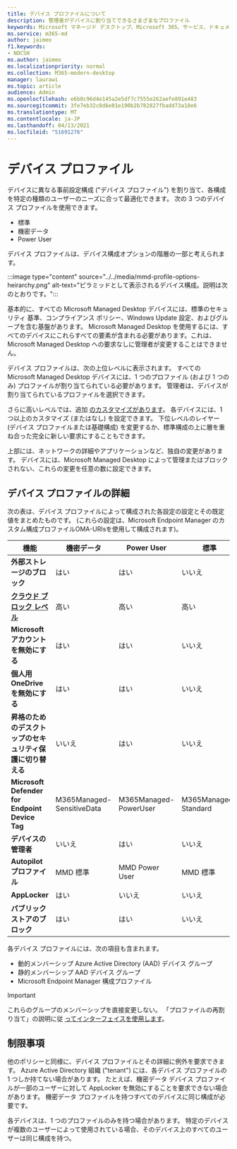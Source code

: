 ```yaml
---
title: デバイス プロファイルについて
description: 管理者がデバイスに割り当てできるさまざまなプロファイル
keywords: Microsoft マネージド デスクトップ、Microsoft 365、サービス、ドキュメント
ms.service: m365-md
author: jaimeo
f1.keywords:
- NOCSH
ms.author: jaimeo
ms.localizationpriority: normal
ms.collection: M365-modern-desktop
manager: laurawi
ms.topic: article
audience: Admin
ms.openlocfilehash: e6b0c96d4e145a2e5df7c7555e262aefe891e483
ms.sourcegitcommit: 3fe7eb32c8d6e01e190b2b782827fbadd73a18e6
ms.translationtype: MT
ms.contentlocale: ja-JP
ms.lasthandoff: 04/13/2021
ms.locfileid: "51691276"
---
```

# <a name="device-profiles"></a>デバイス プロファイル

デバイスに異なる事前設定構成 ("デバイス プロファイル") を割り当て、各構成を特定の種類のユーザーのニーズに合って最適化できます。 次の 3 つのデバイス プロファイルを使用できます。

- 標準
- 機密データ
- Power User

デバイス プロファイルは、デバイス構成オプションの階層の一部と考えられます。

:::image type="content" source="../../media/mmd-profile-options-heirarchy.png" alt-text="ピラミッドとして表示されるデバイス構成。説明は次のとおりです。":::

基本的に、すべての Microsoft Managed Desktop デバイスには、標準のセキュリティ 基準、コンプライアンス ポリシー、Windows Update 設定、およびグループを含む基盤があります。 Microsoft Managed Desktop を使用するには、すべてのデバイスにこれらすべての要素が含まれる必要があります。これは、Microsoft Managed Desktop への要求なしに管理者が変更することはできません。

デバイス プロファイルは、次の上位レベルに表示されます。 すべての Microsoft Managed Desktop デバイスには、1 つのプロファイル (および 1 つのみ) プロファイルが割り当てられている必要があります。 管理者は、デバイスが割り当てられているプロファイルを選択できます。

さらに高いレベルでは、追加 [のカスタマイズがあります](customizing.md)。 各デバイスには、1 つ以上のカスタマイズ (またはなし) を設定できます。 下位レベルのレイヤー (デバイス プロファイルまたは基礎構成) を変更するか、標準構成の上に層を重ね合った完全に新しい要求にすることもできます。

上部には、ネットワークの詳細やアプリケーションなど、独自の変更があります。 デバイスには、Microsoft Managed Desktop によって管理またはブロックされない、これらの変更を任意の数に設定できます。


## <a name="device-profile-details"></a>デバイス プロファイルの詳細

次の表は、デバイス プロファイルによって構成された各設定の設定とその既定値をまとめたものです。 (これらの設定は、Microsoft Endpoint Manager のカスタム構成プロファイルOMA-URIsを使用して構成されます)。

| 機能 | 機密データ | Power User | 標準 |
|-----------------------------------------------------------------------------------------------------------------------------------------------------------|----------------------------|------------------------|-----------------------|
| **外部ストレージのブロック**                                                                                                                               | はい                       | はい                   | いいえ                   |
| **[クラウド ブロック レベル](https://docs.microsoft.com/graph/api/resources/intune-deviceconfig-defendercloudblockleveltype)** | 高い                      | 高い                  | 高い                 |
| **Microsoft アカウントを無効にする**                                                                                                                           | はい                       | はい                   | いいえ                   |
| **個人用 OneDrive を無効にする**                                                                                                                            | はい                       | はい                   | いいえ                   |
| **昇格のためのデスクトップのセキュリティ保護に切り替える**                                                                                                               | いいえ                        | はい                   | いいえ                   |
| **Microsoft Defender for Endpoint Device Tag**                                                                                                           | M365Managed-SensitiveData | M365Managed-PowerUser | M365Managed-Standard |
| **デバイスの管理者**                                                                                                                                 | いいえ                        | はい                   | いいえ                   |
| **Autopilot プロファイル**                                                                                                                                     | MMD 標準               | MMD Power User         | MMD 標準          |
| **AppLocker**                                                                                                                                            | はい                       | いいえ                    | いいえ                   |
| **パブリック ストアのブロック**                                                                                                                                   | はい                       | はい                   | いいえ                   |

各デバイス プロファイルには、次の項目も含まれます。

- 動的メンバーシップ Azure Active Directory (AAD) デバイス グループ
- 静的メンバーシップ AAD デバイス グループ
- Microsoft Endpoint Manager 構成プロファイル

> [!IMPORTANT]
> これらのグループのメンバーシップを直接変更しない。 「プロファイルの再割り当て」の説明に従 [ってインターフェイスを使用します](../working-with-managed-desktop/change-device-profile.md)。

## <a name="limitations"></a>制限事項

他のポリシーと同様に、デバイス プロファイルとその詳細に例外を要求できます。 Azure Active Directory 組織 ("tenant") には、各デバイス プロファイルの 1 つしか持てない場合があります。 たとえば、機密データ デバイス プロファイルが一部のユーザーに対して AppLocker を無効にすることを要求できない場合があります。 機密データ プロファイルを持つすべてのデバイスに同じ構成が必要です。

各デバイスは、1 つのプロファイルのみを持つ場合があります。 特定のデバイスが複数のユーザーによって使用されている場合、そのデバイス上のすべてのユーザーは同じ構成を持つ。
